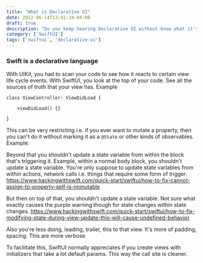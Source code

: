 ```yaml
---
title: "What is Declarative UI"
date: 2022-06-14T13:41:34-04:00
draft: true
description: "Do you keep hearing Declarative UI without know what it's about?"
category: ['SwiftUI']
tags: ['swiftui', 'declarative-ui']
---
```


### Swift is a declarative language

With UIKit, you had to scan your code to see how it reacts to certain view life cycle events. 
With SwiftUI, you look at the top of your code. See all the sources of truth that your view has. Example

```
class ViewController: ViewDidLoad {

    viewDidLoad() {}

}
```
This can be very restricting i.e. if you ever want to mutate a property, then you can't do it without marking it as a `@State` or other kinds of observables. Example: 

Beyond that you shouldn't update a state variable from within the block that's triggering it. 
Example, within a normal body block, you shouldn't update a state variable. 
You're only suppose to update state variables from within actions, network calls i.e. things that require some form of trigger. 
https://www.hackingwithswift.com/quick-start/swiftui/how-to-fix-cannot-assign-to-property-self-is-immutable


But then on top of that, you shouldn't update a state variable. Not sure what exactly causes the purple warning though for state changes within state changes. 
https://www.hackingwithswift.com/quick-start/swiftui/how-to-fix-modifying-state-during-view-update-this-will-cause-undefined-behavior


Also you're less doing, leading, trailer, this to that view. It's more of padding, spacing. This are more verbose

To facilitate this, SwiftUI normally appreciates if you create views with initializers that take a lot default params. This way the call site is cleaner. 